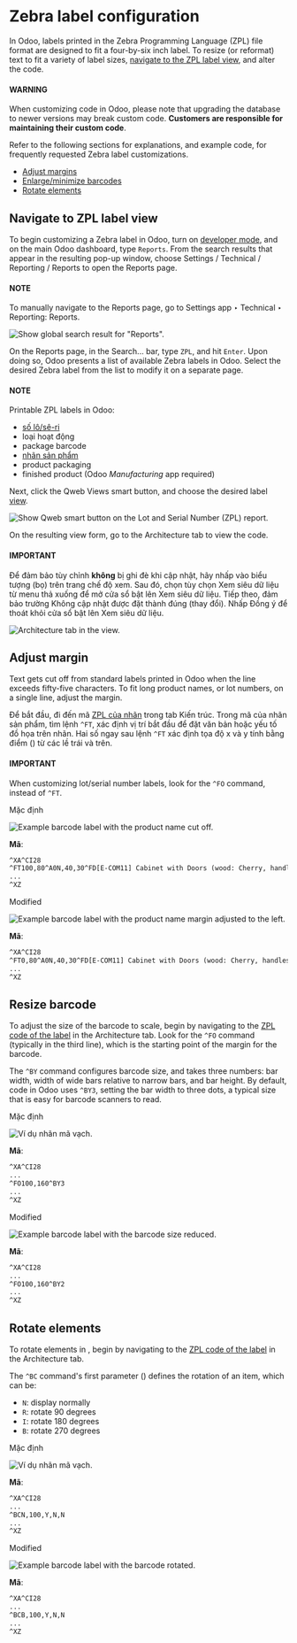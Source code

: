 # Zebra label configuration

In Odoo, labels printed in the Zebra Programming Language (ZPL) file format are designed to fit a
four-by-six inch label. To resize (or reformat) text to fit a variety of  label sizes,
[navigate to the ZPL label view](#inventory-shipping-receiving-zpl-view), and alter the 
code.

#### WARNING
When customizing code in Odoo, please note that upgrading the database to newer versions may
break custom  code. **Customers are responsible for maintaining their custom code**.

Refer to the following sections for explanations, and example code, for frequently requested Zebra
label customizations.

- [Adjust margins](#inventory-shipping-receiving-margin)
- [Enlarge/minimize barcodes](#inventory-shipping-receiving-resize)
- [Rotate elements](#inventory-shipping-receiving-rotate)

<a id="inventory-shipping-receiving-zpl-view"></a>

## Navigate to ZPL label view

To begin customizing a Zebra label in Odoo, turn on [developer mode](../../../../general/developer_mode.md#developer-mode), and on
the main Odoo dashboard, type `Reports`. From the search results that appear in the resulting pop-up
window, choose Settings / Technical / Reporting / Reports to open the
Reports page.

#### NOTE
To manually navigate to the Reports page, go to Settings app ‣
Technical ‣ Reporting: Reports.

![Show global search result for "Reports".](applications/inventory_and_mrp/inventory/shipping_receiving/setup_configuration/zebra/search.png)

On the Reports page, in the Search... bar, type `ZPL`, and hit `Enter`.
Upon doing so, Odoo presents a list of available Zebra labels in Odoo. Select the desired Zebra
label from the list to modify it on a separate page.

#### NOTE
Printable ZPL labels in Odoo:

- [số lô/sê-ri](print_on_validation.md#inventory-shipping-receiving-lot-sn-labels)
- loại hoạt động
- package barcode
- [nhãn sản phẩm](print_on_validation.md#inventory-shipping-receiving-product-labels)
- product packaging
- finished product (Odoo *Manufacturing* app required)

Next, click the <i class="fa fa-code"></i> Qweb Views smart button, and choose the desired label
[view](../../../../../developer/reference/user_interface/view_records.md).

![Show Qweb smart button on the Lot and Serial Number (ZPL) report.](applications/inventory_and_mrp/inventory/shipping_receiving/setup_configuration/zebra/qweb-views.png)

On the resulting view form, go to the Architecture tab to view the  code.

#### IMPORTANT
Để đảm bảo tùy chỉnh **không** bị ghi đè khi cập nhật, hãy nhấp vào biểu tượng <i class="fa fa-bug"></i> (bọ) trên trang chế độ xem. Sau đó, chọn tùy chọn Xem siêu dữ liệu từ menu thả xuống để mở cửa sổ bật lên Xem siêu dữ liệu. Tiếp theo, đảm bảo trường Không cập nhật được đặt thành đúng (thay đổi). Nhấp Đồng ý để thoát khỏi cửa sổ bật lên Xem siêu dữ liệu.

![Architecture tab in the view.](applications/inventory_and_mrp/inventory/shipping_receiving/setup_configuration/zebra/architecture.png)

<a id="inventory-shipping-receiving-margin"></a>

## Adjust margin

Text gets cut off from standard  labels printed in Odoo when the line exceeds fifty-five
characters. To fit long product names, or lot numbers, on a single line, adjust the margin.

Để bắt đầu, đi đến mã [ZPL của nhãn](#inventory-shipping-receiving-zpl-view) trong tab Kiến trúc. Trong mã  của nhãn sản phẩm, tìm lệnh `^FT`, xác định vị trí bắt đầu để đặt văn bản hoặc yếu tố đồ họa trên nhãn. Hai số ngay sau lệnh `^FT` xác định tọa độ x và y tính bằng điểm () từ các lề trái và trên.

#### IMPORTANT
When customizing lot/serial number labels, look for the `^FO` command, instead of `^FT`.

Mặc định

![Example barcode label with the product name cut off.](applications/inventory_and_mrp/inventory/shipping_receiving/setup_configuration/zebra/default-margin.png)

**Mã**:

```xml
^XA^CI28
^FT100,80^A0N,40,30^FD[E-COM11] Cabinet with Doors (wood: Cherry, handles: brass)^FS
...
^XZ
```

Modified

![Example barcode label with the product name margin adjusted to the left.](applications/inventory_and_mrp/inventory/shipping_receiving/setup_configuration/zebra/fixed-margin.png)

**Mã**:

```xml
^XA^CI28
^FT0,80^A0N,40,30^FD[E-COM11] Cabinet with Doors (wood: Cherry, handles: brass)^FS
...
^XZ
```

<a id="inventory-shipping-receiving-resize"></a>

## Resize barcode

To adjust the size of the barcode to scale, begin by navigating to the [ZPL code of the label](#inventory-shipping-receiving-zpl-view) in the Architecture tab. Look for the `^FO`
command (typically in the third line), which is the starting point of the margin for the barcode.

The `^BY` command configures barcode size, and takes three numbers: bar width, width of wide bars
relative to narrow bars, and bar height. By default,  code in Odoo uses `^BY3`, setting the bar
width to three dots, a typical size that is easy for barcode scanners to read.

Mặc định

![Ví dụ nhãn mã vạch.](applications/inventory_and_mrp/inventory/shipping_receiving/setup_configuration/zebra/normal-barcode.png)

**Mã**:

```xml
^XA^CI28
...
^FO100,160^BY3
...
^XZ
```

Modified

![Example barcode label with the barcode size reduced.](applications/inventory_and_mrp/inventory/shipping_receiving/setup_configuration/zebra/shrink-barcode.png)

**Mã**:

```xml
^XA^CI28
...
^FO100,160^BY2
...
^XZ
```

<a id="inventory-shipping-receiving-rotate"></a>

## Rotate elements

To rotate elements in , begin by navigating to the [ZPL code of the label](#inventory-shipping-receiving-zpl-view) in the Architecture tab.

The `^BC` command's first parameter ()
defines the rotation of an item, which can be:

- `N`: display normally
- `R`: rotate 90 degrees
- `I`: rotate 180 degrees
- `B`: rotate 270 degrees

Mặc định

![Ví dụ nhãn mã vạch.](applications/inventory_and_mrp/inventory/shipping_receiving/setup_configuration/zebra/lot.png)

**Mã**:

```xml
^XA^CI28
...
^BCN,100,Y,N,N
...
^XZ
```

Modified

![Example barcode label with the barcode rotated.](applications/inventory_and_mrp/inventory/shipping_receiving/setup_configuration/zebra/rotate.png)

**Mã**:

```xml
^XA^CI28
...
^BCB,100,Y,N,N
...
^XZ
```
